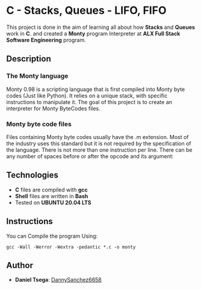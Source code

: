 # C - Stacks, Queues - LIFO, FIFO
This project is done in the aim of learning all about how **Stacks** and **Queues** work in **C**. and created a **Monty** program Interpreter at **ALX Full Stack Software Engineering** program.

## Description

### The Monty language
Monty 0.98 is a scripting language that is first compiled into Monty byte codes (Just like Python). It relies on a unique stack, with specific instructions to manipulate it. The goal of this project is to create an interpreter for Monty ByteCodes files.

### Monty byte code files
Files containing Monty byte codes usually have the .m extension. Most of the industry uses this standard but it is not required by the specification of the language. There is not more than one instruction per line. There can be any number of spaces before or after the opcode and its argument:

## Technologies
* **C** files are compiled with **gcc**
* **Shell** files are written in **Bash**
* Tested on **UBUNTU 20.04 LTS**

## Instructions
You can Compile the program Using:
```
gcc -Wall -Werror -Wextra -pedantic *.c -o monty
```
## Author
* **Daniel Tsega**: [DannySanchez6658](https://github.com/DannySanchez6658/)
